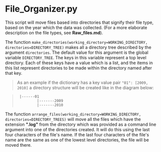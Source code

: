 # **File_Organizer.py**

This script will move files based into directories that signify their file type, based on the year which the data was
collected. (For a more elaborate description on the file types, see **Raw_files.md**).

The function `make_directories(working_directory=WORKING_DIRECTORY, directories=DIRECTORY_TREE)` makes all a directory 
tree described by the argument `directories`. The default value for this argument is the global variable `DIRECTORY_TREE`.
The keys in this variable represent a top level directory. Each of these keys have a value which is a list,
 and the items in this list represent directories to be made within the directory named after that key.
  > As an example if the dictionary has a key value pair `"01": [2009, 2010]` a directory structure will be created 
  like in the diagram below:
  
  >      |------01
  >              |-------2009
  >              |-------2010
 

The function `arrange_files(working_directory=WORKING_DIRECTORY, directories=DIRECTORY_TREES)` will move all the files
which have the extension **".log"** from the directory which was provided as a command line argument into one of the
directories created. It will do this using the last four characters of the file's name. 
If the last four characters of the file's name are the same as one of the lowest level directories,
the file will be moved there.
